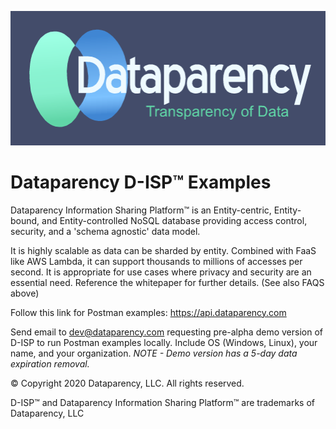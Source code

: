 
![GitHub Logo](/DataparencyLogoDarkBlue.png)

# Dataparency D-ISP&trade; Examples

Dataparency Information Sharing Platform&trade; is an Entity-centric, Entity-bound, and Entity-controlled NoSQL database providing access control, security, and a 'schema agnostic' data model. 

It is highly scalable as data can be sharded by entity. Combined with FaaS like AWS Lambda, it can support thousands to millions of accesses per second. 
It is appropriate for use cases where privacy and security are an essential need.
Reference the whitepaper for further details. (See also FAQS above)

Follow this link for Postman examples: <https://api.dataparency.com>

Send email to <dev@dataparency.com> requesting pre-alpha demo version of D-ISP to run Postman examples locally. Include OS (Windows, Linux), your name, and your organization. _NOTE - Demo version has a 5-day data expiration removal._

&copy; Copyright 2020 Dataparency, LLC. All rights reserved. 

D-ISP&trade; and Dataparency Information Sharing Platform&trade; are trademarks of Dataparency, LLC